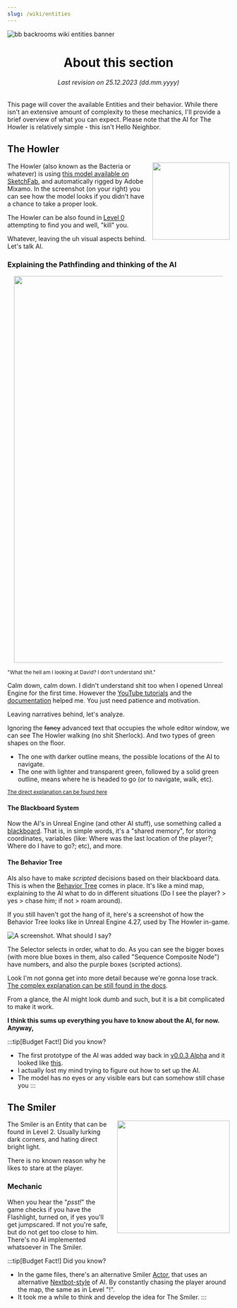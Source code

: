 ```yaml
---
slug: /wiki/entities
---
```



![bb backrooms wiki entities banner](https://user-images.githubusercontent.com/32200281/220196996-e6cec099-9c75-44cc-bd90-ba182cb7b0bc.png)
<div align="center">

# About this section
###### Last revision on 25.12.2023 (dd.mm.yyyy)
</div>
This page will cover the available Entities and their behavior. While there isn't an extensive amount of complexity to these mechanics, I'll provide a brief overview of what you can expect. Please note that the AI for The Howler is relatively simple - this isn't Hello Neighbor.








## The Howler
<div style="float:right; margin: 0px 0px 10px 10px">
 <img align="right" width="175" src="https://user-images.githubusercontent.com/32200281/220204176-bc3f16db-bb30-4182-9db0-229f616e0d65.png"/>
</div>

The Howler (also known as the Bacteria or whatever) is using [this model available on SketchFab](https://sketchfab.com/3d-models/bacteria-back-rooms-rigged-blender-301-7f8ed6c7ebb948ecb91eff5244b4b8a2), and automatically rigged by Adobe Mixamo. In the screenshot (on your right) you can see how the model looks if you didn't have a chance to take a proper look.

The Howler can be also found in [Level 0](https://github.com/DavidJoacaRo/Budget-Backrooms/wiki/Levels#entity-occurrences) attempting to find you and well, "kill" you.

Whatever, leaving the uh visual aspects behind. Let's talk AI.






### Explaining the Pathfinding and thinking of the AI
<div align="center" style="margin: 15px 15px 15px 15px">
    <img align="center" width="875" src="https://user-images.githubusercontent.com/32200281/220207394-0397554d-d5ac-46c2-859b-67333b64e092.png"/>
</div>

<sup>"What the hell am I looking at David? I don't understand shit."</sup>

Calm down, calm down. I didn't understand shit too when I opened Unreal Engine for the first time. However the [YouTube tutorials](https://www.youtube.com/results?search_query=matt+aspland) and the [documentation](https://docs.unrealengine.com/4.27/en-US/) helped me. You just need patience and motivation.

Leaving narratives behind, let's analyze.

Ignoring the ~~fancy~~ advanced text that occupies the whole editor window, we can see The Howler walking (no shit Sherlock). And two types of green shapes on the floor.
* The one with darker outline means, the possible locations of the AI to navigate.
* The one with lighter and transparent green, followed by a solid green outline, means where he is headed to go (or to navigate, walk, etc).

<sup>[The direct explanation can be found here](https://docs.unrealengine.com/4.27/en-US/InteractiveExperiences/ArtificialIntelligence/NavigationSystem/)</sup>

#### The Blackboard System

Now the AI's in Unreal Engine (and other AI stuff), use something called a [blackboard](https://en.wikipedia.org/wiki/Blackboard_system). That is, in simple words, it's a "shared memory", for storing coordinates, variables (like: Where was the last location of the player?; Where do I have to go?; etc), and more.


#### The Behavior Tree

AIs also have to make _scripted_ decisions based on their blackboard data. This is when the [Behavior Tree](https://docs.unrealengine.com/4.27/en-US/InteractiveExperiences/ArtificialIntelligence/BehaviorTrees/) comes in place. It's like a mind map, explaining to the AI what to do in different situations (Do I see the player? > yes > chase him; if not > roam around).

If you still haven't got the hang of it, here's a screenshot of how the Behavior Tree looks like in Unreal Engine 4.27, used by The Howler in-game.

![A screenshot. What should I say?](https://user-images.githubusercontent.com/32200281/220213656-1f18e436-10c1-47a6-a202-71f1650a58f6.png)

The Selector selects in order, what to do. As you can see the bigger boxes (with more blue boxes in them, also called "Sequence Composite Node") have numbers, and also the purple boxes (scripted actions).

Look I'm not gonna get into more detail because we're gonna lose track. [The complex explanation can be still found in the docs](https://docs.unrealengine.com/4.27/en-US/InteractiveExperiences/ArtificialIntelligence/BehaviorTrees/).

From a glance, the AI might look dumb and such, but it is a bit complicated to make it work.

**I think this sums up everything you have to know about the AI, for now. Anyway,**

:::tip[Budget Fact!]
Did you know?
* The first prototype of the AI was added way back in [v0.0.3 Alpha](https://github.com/DavidJoacaRo/Budget-Backrooms/releases/tag/v0.0.3-alpha) and it looked like [this](https://imgur.com/a/6R76zFa).
* I actually lost my mind trying to figure out how to set up the AI.
* The model has no eyes or any visible ears but can somehow still chase you
:::

## The Smiler
<div style="float:right; margin: 0px 0px 10px 10px">
 <img align="right" width="255" src="https://user-images.githubusercontent.com/32200281/220783303-5f015df8-9cc6-4030-8192-af79582df187.png"/>
</div>

The Smiler is an Entity that can be found in Level 2. Usually lurking dark corners, and hating direct bright light.

There is no known reason why he likes to stare at the player.

### Mechanic

When you hear the "*psst!*" the game checks if you have the Flashlight, turned on, if yes you'll get jumpscared. If not you're safe, but do not get too close to him. There's no AI implemented whatsoever in The Smiler.

:::tip[Budget Fact!]
Did you know?
* In the game files, there's an alternative Smiler [Actor](https://docs.unrealengine.com/4.27/en-US/Basics/Actors/), that uses an alternative [Nextbot-style](https://developer.valvesoftware.com/wiki/NextBot) of AI. By constantly chasing the player around the map, the same as in Level "!".
* It took me a while to think and develop the idea for The Smiler.
:::